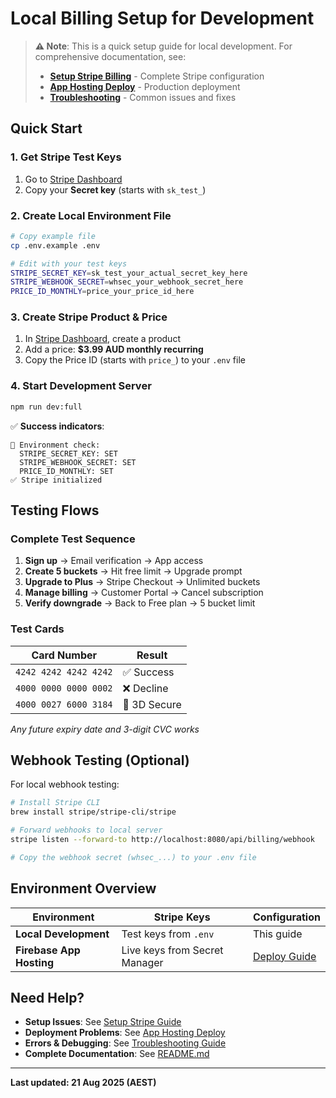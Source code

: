 # Local Billing Setup for Development

> **⚠️ Note**: This is a quick setup guide for local development. For comprehensive documentation, see:
> - **[Setup Stripe Billing](./docs/setup-stripe.md)** - Complete Stripe configuration
> - **[App Hosting Deploy](./docs/app-hosting-deploy.md)** - Production deployment
> - **[Troubleshooting](./docs/troubleshooting.md)** - Common issues and fixes

## Quick Start

### 1. Get Stripe Test Keys

1. Go to [Stripe Dashboard](https://dashboard.stripe.com/test/apikeys)
2. Copy your **Secret key** (starts with `sk_test_`)

### 2. Create Local Environment File

```bash
# Copy example file
cp .env.example .env

# Edit with your test keys
STRIPE_SECRET_KEY=sk_test_your_actual_secret_key_here
STRIPE_WEBHOOK_SECRET=whsec_your_webhook_secret_here
PRICE_ID_MONTHLY=price_your_price_id_here
```

### 3. Create Stripe Product & Price

1. In [Stripe Dashboard](https://dashboard.stripe.com/test/products), create a product
2. Add a price: **$3.99 AUD monthly recurring**
3. Copy the Price ID (starts with `price_`) to your `.env` file

### 4. Start Development Server

```bash
npm run dev:full
```

✅ **Success indicators**:
```
🔧 Environment check:
  STRIPE_SECRET_KEY: SET
  STRIPE_WEBHOOK_SECRET: SET  
  PRICE_ID_MONTHLY: SET
✅ Stripe initialized
```

## Testing Flows

### Complete Test Sequence

1. **Sign up** → Email verification → App access
2. **Create 5 buckets** → Hit free limit → Upgrade prompt
3. **Upgrade to Plus** → Stripe Checkout → Unlimited buckets
4. **Manage billing** → Customer Portal → Cancel subscription
5. **Verify downgrade** → Back to Free plan → 5 bucket limit

### Test Cards

| Card Number | Result |
|-------------|--------|
| `4242 4242 4242 4242` | ✅ Success |
| `4000 0000 0000 0002` | ❌ Decline |
| `4000 0027 6000 3184` | 🔐 3D Secure |

*Any future expiry date and 3-digit CVC works*

## Webhook Testing (Optional)

For local webhook testing:

```bash
# Install Stripe CLI
brew install stripe/stripe-cli/stripe

# Forward webhooks to local server
stripe listen --forward-to http://localhost:8080/api/billing/webhook

# Copy the webhook secret (whsec_...) to your .env file
```

## Environment Overview

| Environment | Stripe Keys | Configuration |
|-------------|-------------|---------------|
| **Local Development** | Test keys from `.env` | This guide |
| **Firebase App Hosting** | Live keys from Secret Manager | [Deploy Guide](./docs/app-hosting-deploy.md) |

## Need Help?

- **Setup Issues**: See [Setup Stripe Guide](./docs/setup-stripe.md)
- **Deployment Problems**: See [App Hosting Deploy](./docs/app-hosting-deploy.md)  
- **Errors & Debugging**: See [Troubleshooting Guide](./docs/troubleshooting.md)
- **Complete Documentation**: See [README.md](./README.md)

---

**Last updated: 21 Aug 2025 (AEST)**